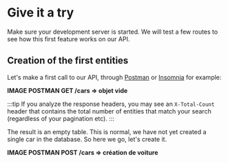 # Give it a try

Make sure your development server is started. We will test a few routes to see how this first feature works on our API.

## Creation of the first entities

Let's make a first call to our API, through [Postman](https://www.postman.com) or [Insomnia](https://insomnia.rest) for example:

**IMAGE POSTMAN GET /cars => objet vide**

:::tip
If you analyze the response headers, you may see an `X-Total-Count` header that contains the total number of entities that match your search (regardless of your pagination etc).
:::

The result is an empty table. This is normal, we have not yet created a single car in the database. So here we go, let's create it.

**IMAGE POSTMAN POST /cars => création de voiture**
